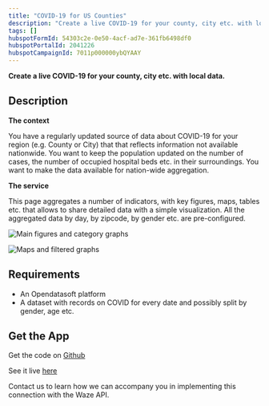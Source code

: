 ```yaml
---
title: "COVID-19 for US Counties"
description: "Create a live COVID-19 for your county, city etc. with local data."
tags: []
hubspotFormId: 54303c2e-0e50-4acf-ad7e-361fb6498df0
hubspotPortalId: 2041226
hubspotCampaignId: 7011p000000ybQYAAY
---
```


**Create a live COVID-19 for your county, city etc. with local data.**

## Description

**The context**

You have a regularly updated source of data about COVID-19 for your region (e.g. County or City) that that reflects information not available nationwide. You want to keep the population updated on the number of cases, the number of occupied hospital beds etc. in their surroundings. You want to make the data available for nation-wide aggregation.

**The service**

This page aggregates a number of indicators, with key figures, maps, tables etc. that allows to share detailed data with a simple visualization. All the aggregated data by day, by zipcode, by gender etc. are pre-configured.

![Main figures and category graphs](https://odsplus.opendatasoft.com/api/v2/catalog/datasets/ods-plus-content-en/files/d02448c54530bc3cfb632ce9e1378e72)

![Maps and filtered graphs](https://odsplus.opendatasoft.com/api/v2/catalog/datasets/ods-plus-content-en/files/81ebf78adfa945504d3b1cf8a0d89d14)

## Requirements

- An Opendatasoft platform
- A dataset with records on COVID for every date and possibly split by gender, age etc.



## Get the App

Get the code on [Github](https://github.com/opendatasoft/odsapps-perfkpi)

See it live [here](https://perfkpi-odsapps.opendatasoft.com/)

Contact us to learn how we can accompany you in implementing this connection with the Waze API.